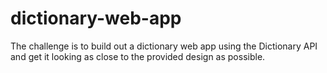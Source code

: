 # dictionary-web-app
The challenge is to build out a dictionary web app using the Dictionary API and get it looking as close to the provided design as possible.
